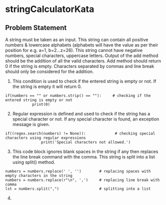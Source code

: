 # stringCalculatorKata
## Problem Statement 

A string must be taken as an input. This string can contain all positive numbers & lowercase alphabets (alphabets will have the value as per their position for e.g. a=1, b=2...z=26). This string cannot have negative numbers, special characters, uppercase letters. Output of the add method should be the addition of all the valid characters. Add method should return 0 if the string is empty. Characters separated by commas and line break should only be considered for the addition.


1. This condition is used to check if the entered string is empty or not. If the string is empty it will return 0.

```
if(numbers == "" or numbers.strip() == ""):     # checking if the entered string is empty or not
            print(0)
```

2. Regular expression is defined and used to check if the string has a special character or not. If any special character is found, an exception message is given.

```
if((regex.search(numbers) != None)):             # checking special characters using regular expressions
                print('Special characters not allowed.')
```

3. This code block ignores blank spaces in the string if any then replaces the line break command with the comma. This string is split into a list using split() method.

```
numbers = numbers.replace(' ', '')        # replacing spaces with empty characters in the string
numbers = numbers.replace(r"\n", ',')     # replacing line break with comma
lst = numbers.split(",")                  # splitting into a list
```

4. 
